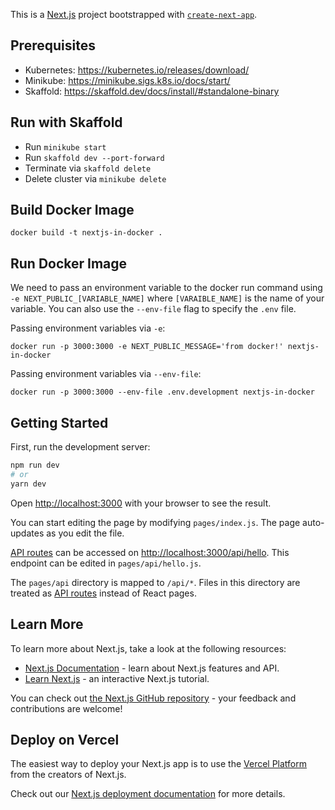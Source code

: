 This is a [Next.js](https://nextjs.org/) project bootstrapped with [`create-next-app`](https://github.com/vercel/next.js/tree/canary/packages/create-next-app).

## Prerequisites

- Kubernetes: https://kubernetes.io/releases/download/
- Minikube: https://minikube.sigs.k8s.io/docs/start/
- Skaffold: https://skaffold.dev/docs/install/#standalone-binary

## Run with Skaffold

- Run `minikube start`
- Run `skaffold dev --port-forward`
- Terminate via `skaffold delete`
- Delete cluster via `minikube delete`

## Build Docker Image

```
docker build -t nextjs-in-docker .
```

## Run Docker Image

We need to pass an environment variable to the docker run command using `-e NEXT_PUBLIC_[VARIABLE_NAME]` where `[VARAIBLE_NAME]` is the name of your variable. You can also use the `--env-file` flag to specify the `.env` file.

Passing environment variables via `-e`:

```
docker run -p 3000:3000 -e NEXT_PUBLIC_MESSAGE='from docker!' nextjs-in-docker
```

Passing environment variables via `--env-file`:

```
docker run -p 3000:3000 --env-file .env.development nextjs-in-docker
```

## Getting Started

First, run the development server:

```bash
npm run dev
# or
yarn dev
```

Open [http://localhost:3000](http://localhost:3000) with your browser to see the result.

You can start editing the page by modifying `pages/index.js`. The page auto-updates as you edit the file.

[API routes](https://nextjs.org/docs/api-routes/introduction) can be accessed on [http://localhost:3000/api/hello](http://localhost:3000/api/hello). This endpoint can be edited in `pages/api/hello.js`.

The `pages/api` directory is mapped to `/api/*`. Files in this directory are treated as [API routes](https://nextjs.org/docs/api-routes/introduction) instead of React pages.

## Learn More

To learn more about Next.js, take a look at the following resources:

- [Next.js Documentation](https://nextjs.org/docs) - learn about Next.js features and API.
- [Learn Next.js](https://nextjs.org/learn) - an interactive Next.js tutorial.

You can check out [the Next.js GitHub repository](https://github.com/vercel/next.js/) - your feedback and contributions are welcome!

## Deploy on Vercel

The easiest way to deploy your Next.js app is to use the [Vercel Platform](https://vercel.com/new?utm_medium=default-template&filter=next.js&utm_source=create-next-app&utm_campaign=create-next-app-readme) from the creators of Next.js.

Check out our [Next.js deployment documentation](https://nextjs.org/docs/deployment) for more details.
